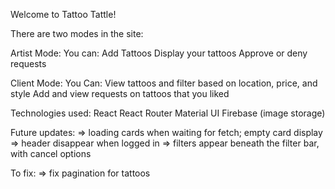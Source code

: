 Welcome to Tattoo Tattle! 

There are two modes in the site:

Artist Mode:
You can:
  Add Tattoos
  Display your tattoos
  Approve or deny requests

Client Mode:
You Can: 
  View tattoos and filter based on location, price, and style 
  Add and view requests on tattoos that you liked 

Technologies used:
  React
  React Router
  Material UI
  Firebase (image storage)

Future updates:
  => loading cards when waiting for fetch; empty card display 
  => header disappear when logged in
  => filters appear beneath the filter bar, with cancel options


To fix:
  => fix pagination for tattoos 
